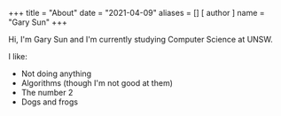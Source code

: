 +++
title = "About"
date = "2021-04-09"
aliases = []
[ author ]
  name = "Gary Sun"
+++

Hi, I'm Gary Sun and I'm currently studying Computer Science at UNSW.

I like:
- Not doing anything
- Algorithms (though I'm not good at them)
- The number 2
- Dogs and frogs